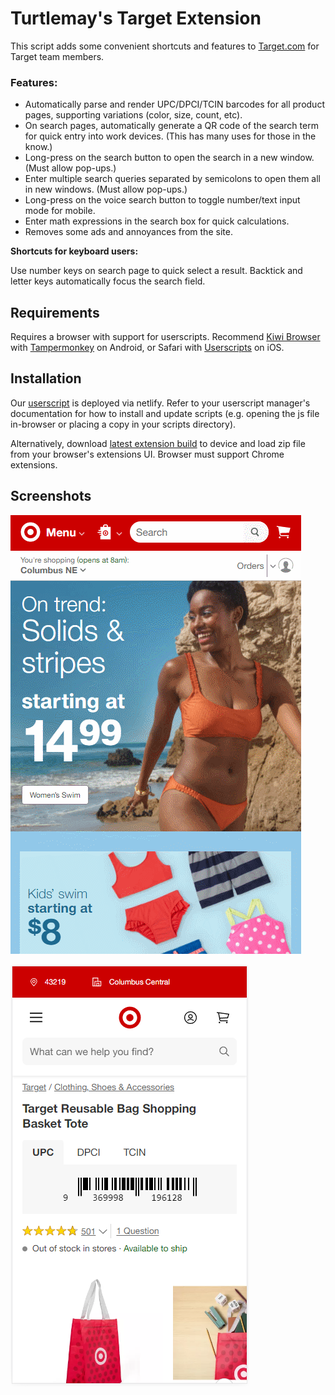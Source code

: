 # Turtlemay's Target Extension

This script adds some convenient shortcuts and features to [Target.com](https://target.com) for Target team members.

### Features:
- Automatically parse and render UPC/DPCI/TCIN barcodes for all product pages, supporting variations (color, size, count, etc).
- On search pages, automatically generate a QR code of the search term for quick entry into work devices. (This has many uses for those in the know.)
- Long-press on the search button to open the search in a new window. (Must allow pop-ups.)
- Enter multiple search queries separated by semicolons to open them all in new windows. (Must allow pop-ups.)
- Long-press on the voice search button to toggle number/text input mode for mobile.
- Enter math expressions in the search box for quick calculations.
- Removes some ads and annoyances from the site.

**Shortcuts for keyboard users:**

Use number keys on search page to quick select a result. Backtick and letter keys automatically focus the search field.

## Requirements

Requires a browser with support for userscripts. Recommend [Kiwi Browser](https://play.google.com/store/apps/details?id=com.kiwibrowser.browser) with [Tampermonkey](https://www.tampermonkey.net/) on Android, or Safari with [Userscripts](https://apps.apple.com/us/app/userscripts/id1463298887) on iOS.

## Installation

Our [userscript](https://turtlemay-target-web.netlify.app/turtlemay-target.user.js) is deployed via netlify. Refer to your userscript manager's documentation for how to install and update scripts (e.g. opening the js file in-browser or placing a copy in your scripts directory).

Alternatively, download [latest extension build](https://turtlemay-target-web.netlify.app/turtlemay-target.zip) to device and load zip file from your browser's extensions UI. Browser must support Chrome extensions.

## Screenshots

![](/capture.gif)

![screenshot](/screenshot.png)
